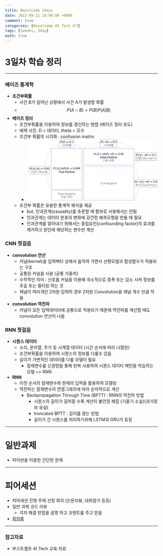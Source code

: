 ```yaml
---
title: Boostcamp 3days
date: 2022-09-21 19:00:00 +0900
comment: true
categories: [Boostcamp AI Tech 4기]
tags: [1weeks, 3day]
math: true
---
```


# 3일차 학습 정리
---
<h3 data-toc-skip> 베이즈 통계학 </h3>

- **조건부확률**
  - 사건 B가 일어난 상황에서 사건 A가 발생할 확률
  - $$ P(A\cap B) = P(B)P(A|B)$$
- **베이즈 정리**
  - 조건부확률을 이용하여 정보를 갱신하는 방법 (베이즈 정리 유도)
  - 예제 사진. D = 데이터, theta = 모수
  - 조건부 확률의 시각화 : confusion matrix
    - ![confusion matrix](/img/post/boostcamp_3days_img_1.png)
  - 조건부 확률은 유용한 통계적 해석을 제공
    - but, 인과관계(causality)를 추론할 때 함부로 사용해서는 안됨
    - 인과관계는 데이터 분포의 변화에 강건한 예측모형을 만들 때 필요
    - 인과관계를 알아내기 위해서는 중첩요인(confounding factor)의 효과를 제거하고 원인에 해당하는 변수만 계산

<h3 data-toc-skip> CNN 첫걸음 </h3>

- **convolution 연산**
  - 커널(kernel)을 입력벡터 상에서 움직여 가면서 선형모델과 합성함수가 적용되는 구조
  - 공통된 커널을 사용 (공통 가중치)
  - 수학적인 의미 : 신호를 커널을 이용해 국소적으로 증폭 또는 감소 시켜 정보를 추출 또는 필터링 하는 것
  - 채널이 여러개인 2차원 입력의 경우 2차원 Convolution을 채널 개수 만큼 적용
- **convolution 역전파**
  - 커널이 모든 입력데이터에 공통으로 적용되기 때문에 역전파를 계산할 때도 convolution 연산이 나옴

<h3 data-toc-skip> RNN 첫걸음 </h3>

- **시퀀스 데이터**
  - 소리, 문자열, 주가 등 시계열 데이터 (시간 순서에 따라 나열된)
  - 조건부확률을 이용하여 시퀀스의 정보를 다룰수 있음
  - 길이가 가변적인 데이터를 다룰 모델이 필요
    - 잠재변수를 신경망을 통해 반복 사용하여 시퀀스 데이터 패턴을 학습하는 모델 => RNN
- **RNN**
  - 이전 순서의 잠재변수와 현재의 입력을 활용하여 모델링
  - 역전파는 잠재변수의 연결그래프에 따라 순차적으로 계산
    - Backpropagation Through Time (BPTT) : RNN의 역전파 방법
      - 시퀀스의 길이가 길어질 수록 계산이 불안정 해짐 (기울기 소실)(과거정보 유실)
      - truncated BPTT : 길이를 끊는 방법
      - 길이가 긴 시퀀스를 처리하기위해 LSTM과 GRU가 등장

---
# 일반과제
- 파이썬을 이용한 간단한 문제

---
# 피어세션
- 피어세션 진행 주제 선정 회의 (논문리뷰, 대회참가 등등)
- 일반 과제 코드 리뷰
  - 각자 해결 방법을 설명 하고 코맨트를 주고 받음
- [회의록](https://night-eustoma-5f3.notion.site/9-21-fe7f8c74f631409cb20d1910e8da963a)
  
---
### 참고자료
- 부스트캠프 AI Tech 교육 자료
